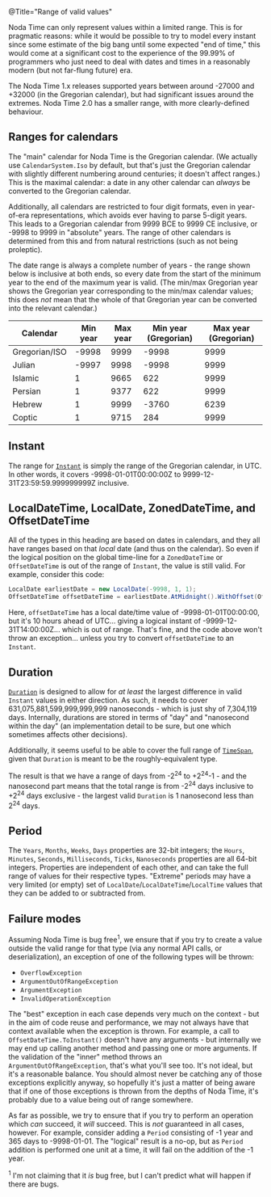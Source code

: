 @Title="Range of valid values"

Noda Time can only represent values within a limited range. This is for pragmatic reasons:
while it would be possible to try to model every instant since some estimate of the big
bang until some expected "end of time," this would come at a significant cost to the
experience of the 99.99% of programmers who just need to deal with dates and times in a
reasonably modern (but not far-flung future) era.

The Noda Time 1.x releases supported years between around -27000 and +32000 (in the Gregorian
calendar), but had significant issues around the extremes. Noda Time 2.0 has a smaller range,
with more clearly-defined behaviour.

Ranges for calendars
-----

The "main" calendar for Noda Time is the Gregorian calendar. (We actually use `CalendarSystem.Iso`
by default, but that's just the Gregorian calendar with slightly different numbering around centuries;
it doesn't affect ranges.) This is the maximal calendar: a date in any other calendar can *always* be
converted to the Gregorian calendar.

Additionally, all calendars are restricted to four digit formats, even in year-of-era representations,
which avoids ever having to parse 5-digit years. This leads to a Gregorian calendar from 9999 BCE to
9999 CE inclusive, or -9998 to 9999 in "absolute" years. The range of other calendars is determined from this
and from natural restrictions (such as not being proleptic).

The date range is always a complete number of years - the range shown below is inclusive at both ends, so every
date from the start of the minimum year to the end of the maximum year is valid. (The min/max Gregorian year
shows the Gregorian year corresponding to the min/max calendar values; this does *not* mean that the whole of
that Gregorian year can be converted into the relevant calendar.)

<table>
	<thead>
		<tr>
			<th>Calendar</th>
			<th>Min year</th>
			<th>Max year</th>
			<th>Min year (Gregorian)</th>
			<th>Max year (Gregorian)</th>
		</tr>
	</thead>
	<tbody>
		<tr>
			<td>Gregorian/ISO</td>
			<td>-9998</td>
			<td>9999</td>
			<td>-9998</td>
			<td>9999</td>
		</tr>
		<tr>
			<td>Julian</td>
			<td>-9997</td>
			<td>9998</td>
			<td>-9998</td>
			<td>9999</td>
		</tr>
		<tr>
			<td>Islamic</td>
			<td>1</td>
			<td>9665</td>
			<td>622</td>
			<td>9999</td>
		</tr>
		<tr>
			<td>Persian</td>
			<td>1</td>
			<td>9377</td>
			<td>622</td>
			<td>9999</td>
		</tr>
		<tr>
			<td>Hebrew</td>
			<td>1</td>
			<td>9999</td>
			<td>-3760</td>
			<td>6239</td>
		</tr>
		<tr>
			<td>Coptic</td>
			<td>1</td>
			<td>9715</td>
			<td>284</td>
			<td>9999</td>
		</tr>
	</tbody>
</table>

Instant
----

The range for [`Instant`](noda-type://NodaTime.Instant) is simply the range of the Gregorian calendar, in UTC.
In other words, it covers -9998-01-01T00:00:00Z to 9999-12-31T23:59:59.999999999Z inclusive.

LocalDateTime, LocalDate, ZonedDateTime, and OffsetDateTime
----

All of the types in this heading are based on dates in calendars, and they all have ranges based on that
*local* date (and thus on the calendar). So even if the logical position on the global time-line for a
`ZonedDateTime` or `OffsetDateTime` is out of the range of `Instant`, the value is still valid. For example, consider
this code:

```csharp
LocalDate earliestDate = new LocalDate(-9998, 1, 1);
OffsetDateTime offsetDateTime = earliestDate.AtMidnight().WithOffset(Offset.FromHours(10));
```

Here, `offsetDateTime` has a local date/time value of -9998-01-01T00:00:00, but it's 10 hours ahead of UTC... giving a logical
instant of -9999-12-31T14:00:00Z... which is out of range. That's fine, and the code above won't throw an exception... unless
you try to convert `offsetDateTime` to an `Instant`.

Duration
----

[`Duration`](noda-type://NodaTime.Duration) is designed to allow for *at least* the largest difference in
valid `Instant` values in either direction. As such, it needs to cover 631,075,881,599,999,999,999 nanoseconds -
which is just shy of 7,304,119 days. Internally, durations are stored in terms of "day" and "nanosecond within the day" (an
implementation detail to be sure, but one which sometimes affects other decisions).

Additionally, it seems useful to be able to cover the full range of
[`TimeSpan`](https://msdn.microsoft.com/en-us/library/system.timespan), given that `Duration` is meant to be the roughly-equivalent
type.

The result is that we have a range of days from -2<sup>24</sup> to +2<sup>24</sup>-1 - and the nanosecond part means that the
total range is from -2<sup>24</sup> days inclusive to +2<sup>24</sup> days exclusive - the largest valid `Duration` is 1
nanosecond less than 2<sup>24</sup> days.

Period
----

The `Years`, `Months`, `Weeks`, `Days` properties are 32-bit integers;
the `Hours`, `Minutes`, `Seconds`, `Milliseconds`, `Ticks`, `Nanoseconds` properties are all 64-bit integers.
Properties are independent of each other, and can take the full range of values for their respective types. "Extreme" periods
may have a very limited (or empty) set of `LocalDate`/`LocalDateTime`/`LocalTime` values that they can be added to or
subtracted from.

Failure modes
----

Assuming Noda Time is bug free<sup>1</sup>, we ensure that if you try to create a value outside the valid
range for that type (via any normal API calls, or deserialization), an exception of one of the following types will be thrown:

- `OverflowException`
- `ArgumentOutOfRangeException`
- `ArgumentException`
- `InvalidOperationException`

The "best" exception in each case depends very much on the context - but in the aim of code reuse and
performance, we may not always have that context available when the exception is thrown. For example, a call
to `OffsetDateTime.ToInstant()` doesn't have any arguments - but internally we may end up calling another method
and passing one or more arguments. If the validation of the "inner" method throws an `ArgumentOutOfRangeException`,
that's what you'll see too. It's not ideal, but it's a reasonable balance. You should almost never be catching any
of those exceptions explicitly anyway, so hopefully it's just a matter of being aware that if one of those exceptions
is thrown from the depths of Noda Time, it's probably due to a value being out of range somewhere.

As far as possible, we try to ensure that if you try to perform an operation which *can* succeed, it *will* succeed.
This is *not* guaranteed in all cases, however. For example, consider adding a `Period` consisting of -1 year and 365 days
to -9998-01-01. The "logical" result is a no-op, but as `Period` addition is performed one unit at a time, it will fail
on the addition of the -1 year.

<sup>1</sup> I'm not claiming that it *is* bug free, but I can't predict what will happen if there are bugs.
